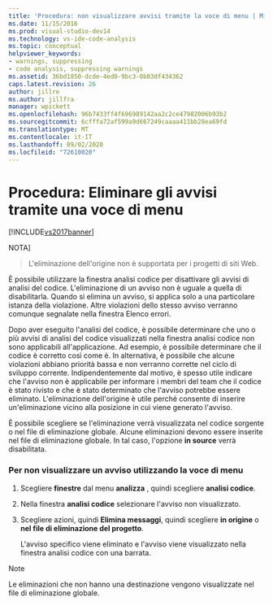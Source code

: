 ```yaml
---
title: 'Procedura: non visualizzare avvisi tramite la voce di menu | Microsoft Docs'
ms.date: 11/15/2016
ms.prod: visual-studio-dev14
ms.technology: vs-ide-code-analysis
ms.topic: conceptual
helpviewer_keywords:
- warnings, suppressing
- code analysis, suppressing warnings
ms.assetid: 36bd1850-dcde-4ed0-9bc3-0b83df434362
caps.latest.revision: 26
author: jillre
ms.author: jillfra
manager: wpickett
ms.openlocfilehash: 96b7433ff4f696989142aa2c2ce47982006b93b2
ms.sourcegitcommit: 6cfffa72af599a9d667249caaaa411bb28ea69fd
ms.translationtype: MT
ms.contentlocale: it-IT
ms.lasthandoff: 09/02/2020
ms.locfileid: "72610020"
---
```

# <a name="how-to-suppress-warnings-by-using-the-menu-item"></a>Procedura: Eliminare gli avvisi tramite una voce di menu
[!INCLUDE[vs2017banner](../includes/vs2017banner.md)]

NOTA]
> L'eliminazione dell'origine non è supportata per i progetti di siti Web.

 È possibile utilizzare la finestra analisi codice per disattivare gli avvisi di analisi del codice. L'eliminazione di un avviso non è uguale a quella di disabilitarla. Quando si elimina un avviso, si applica solo a una particolare istanza della violazione. Altre violazioni dello stesso avviso verranno comunque segnalate nella finestra Elenco errori.

 Dopo aver eseguito l'analisi del codice, è possibile determinare che uno o più avvisi di analisi del codice visualizzati nella finestra analisi codice non sono applicabili all'applicazione. Ad esempio, è possibile determinare che il codice è corretto così come è. In alternativa, è possibile che alcune violazioni abbiano priorità bassa e non verranno corrette nel ciclo di sviluppo corrente. Indipendentemente dal motivo, è spesso utile indicare che l'avviso non è applicabile per informare i membri del team che il codice è stato rivisto e che è stato determinato che l'avviso potrebbe essere eliminato. L'eliminazione dell'origine è utile perché consente di inserire un'eliminazione vicino alla posizione in cui viene generato l'avviso.

 È possibile scegliere se l'eliminazione verrà visualizzata nel codice sorgente o nel file di eliminazione globale. Alcune eliminazioni devono essere inserite nel file di eliminazione globale. In tal caso, l'opzione **in source** verrà disabilitata.

### <a name="to-suppress-a-warning-by-using-menu-item"></a>Per non visualizzare un avviso utilizzando la voce di menu

1. Scegliere **finestre** dal menu **analizza** , quindi scegliere **analisi codice**.

2. Nella finestra **analisi codice** selezionare l'avviso non visualizzato.

3. Scegliere azioni, quindi **Elimina messaggi**, quindi scegliere **in origine** o **nel file di eliminazione del progetto**.

     L'avviso specifico viene eliminato e l'avviso viene visualizzato nella finestra analisi codice con una barrata.

> [!NOTE]
> Le eliminazioni che non hanno una destinazione vengono visualizzate nel file di eliminazione globale.
